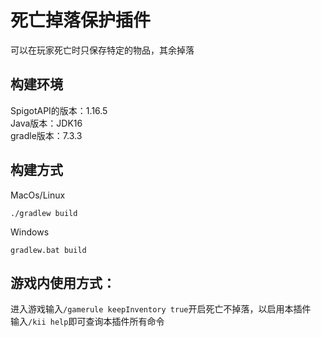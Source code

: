 # 死亡掉落保护插件
可以在玩家死亡时只保存特定的物品，其余掉落

## 构建环境
SpigotAPI的版本：1.16.5  
Java版本：JDK16  
gradle版本：7.3.3

## 构建方式
MacOs/Linux
```shell
./gradlew build
```
Windows
```shell
gradlew.bat build
```

## 游戏内使用方式：
进入游戏输入`/gamerule keepInventory true`开启死亡不掉落，以启用本插件  
输入`/kii help`即可查询本插件所有命令